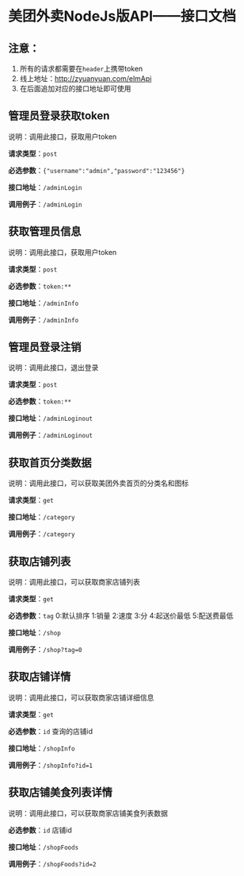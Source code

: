 # 美团外卖NodeJs版API——接口文档


## 注意：
1. 所有的请求都需要在`header`上携带token
2. 线上地址：http://zyuanyuan.com/elmApi
3. 在后面追加对应的接口地址即可使用

## 管理员登录获取token
说明：调用此接口，获取用户token

 **请求类型**：`post`
 
 **必选参数**：`{"username":"admin","password":"123456"}`
 
 **接口地址**：`/adminLogin`
 
 **调用例子**：`/adminLogin`
 
## 获取管理员信息
说明：调用此接口，获取用户token

 **请求类型**：`post`
 
 **必选参数**：`token:**`
 
 **接口地址**：`/adminInfo`
 
 **调用例子**：`/adminInfo`
 
## 管理员登录注销
说明：调用此接口，退出登录

 **请求类型**：`post`
 
 **必选参数**：`token:**`
 
 **接口地址**：`/adminLoginout`
 
 **调用例子**：`/adminLoginout`


## 获取首页分类数据
说明：调用此接口，可以获取美团外卖首页的分类名和图标

 **请求类型**：`get`
 
 **接口地址**：`/category`
 
 **调用例子**：`/category`
 
## 获取店铺列表
说明：调用此接口，可以获取商家店铺列表

 **请求类型**：`get`
 
 **必选参数**：`tag` 0:默认排序  1:销量  2:速度  3:分  4:起送价最低  5:配送费最低

 **接口地址**：`/shop`
 
 **调用例子**：`/shop?tag=0`
 
## 获取店铺详情
说明：调用此接口，可以获取商家店铺详细信息

 **请求类型**：`get`
 
 **必选参数**：`id` 查询的店铺id

 **接口地址**：`/shopInfo`
 
 **调用例子**：`/shopInfo?id=1`
 
## 获取店铺美食列表详情
说明：调用此接口，可以获取商家店铺美食列表数据

 **必选参数**：`id` 店铺id

 **接口地址**：`/shopFoods`
 
 **调用例子**：`/shopFoods?id=2`